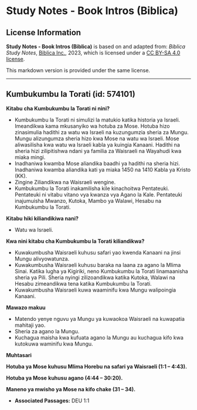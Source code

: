 # Study Notes - Book Intros (Biblica)

## License Information

**Study Notes - Book Intros (Biblica)** is based on and adapted from: _Biblica Study Notes_, [Biblica Inc.](https://www.biblica.com/), 2023, which is licensed under a [CC BY-SA 4.0 license](https://creativecommons.org/licenses/by-sa/4.0/legalcode.en).

This markdown version is provided under the same license.



--------------------------------

## Kumbukumbu la Torati (id: 574101)

**Kitabu cha Kumbukumbu la Torati ni nini?**

* Kumbukumbu la Torati ni simulizi la matukio katika historia ya Israeli. Imeandikwa kama mkusanyiko wa hotuba za Mose. Hotuba hizo zinasimulia hadithi za watu wa Israeli na kuzungumzia sheria za Mungu. Mungu alizungumza sheria hizo kwa Mose na watu wa Israeli. Mose aliwasilisha kwa watu wa Israeli kabla ya kuingia Kanaani. Hadithi na sheria hizi zilipitishwa ndani ya familia za Waisraeli na Wayahudi kwa miaka mingi.
* Inadhaniwa kwamba Mose aliandika baadhi ya hadithi na sheria hizi. Inadhaniwa kwamba aliandika kati ya miaka 1450 na 1410 Kabla ya Kristo (KK).
* Zingine Ziliandikwa na Waisraeli wengine.
* Kumbukumbu la Torati inakamilisha kile kinachoitwa Pentateuki. Pentateuki ni vitabu vitano vya kwanza vya Agano la Kale. Pentateuki inajumuisha Mwanzo, Kutoka, Mambo ya Walawi, Hesabu na Kumbukumbu la Torati.

**Kitabu hiki kiliandikiwa nani?**

* Watu wa Israeli.

**Kwa nini kitabu cha Kumbukumbu la Torati kiliandikwa?**

* Kuwakumbusha Waisraeli kuhusu safari yao kwenda Kanaani na jinsi Mungu alivyowatunza.
* Kuwakumbusha Waisraeli kuhusu baraka na laana za agano la Mlima Sinai. Katika lugha ya Kigiriki, neno Kumbukumbu la Torati linamaanisha sheria ya Pili. Sheria nyingi zilizoandikwa katika Kutoka, Walawi na Hesabu zimeandikwa tena katika Kumbukumbu la Torati.
* Kuwakumbusha Waisraeli kuwa waaminifu kwa Mungu walipoingia Kanaani.

**Mawazo makuu**

* Matendo yenye nguvu ya Mungu ya kuwaokoa Waisraeli na kuwapatia mahitaji yao.
* Sheria za agano la Mungu.
* Kuchagua maisha kwa kufuata agano la Mungu au kuchagua kifo kwa kutokuwa waminifu kwa Mungu.

**Muhtasari**

**Hotuba ya Mose kuhusu Mlima Horebu na safari ya Waisraeli (1:1 – 4:43\).**

**Hotuba ya Mose** **kuhusu agano (4:44 – 30:20\).**

**Maneno ya mwisho ya Mose na kifo chake (31 – 34\).**

* **Associated Passages:** DEU 1:1

